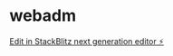 # webadm

[Edit in StackBlitz next generation editor ⚡️](https://stackblitz.com/~/github.com/7axelamg/webadm)